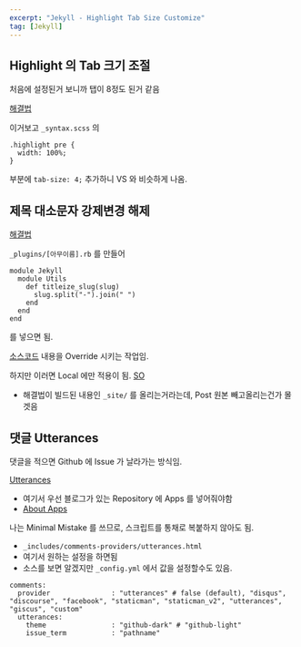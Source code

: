 ```yaml
---
excerpt: "Jekyll - Highlight Tab Size Customize"
tag: [Jekyll]
---
```


## Highlight 의 Tab 크기 조절 

처음에 설정된거 보니까 탭이 8정도 된거 같음

[해결법](https://stackoverflow.com/questions/43565810/how-can-i-change-the-default-tab-size-in-highlighted-code-in-jekyll-3-0)

이거보고 ```_syntax.scss``` 의

```
.highlight pre {
  width: 100%;
}
```

부분에 ```tab-size: 4;``` 추가하니 VS 와 비슷하게 나옴.



## 제목 대소문자 강제변경 해제

[해결법](https://stackoverflow.com/questions/37975716/in-jekyll-how-to-change-the-capitalization-rules-for-converting-a-file-name-int)

```_plugins/[아무이름].rb``` 를 만들어

```
module Jekyll
  module Utils
    def titleize_slug(slug)
      slug.split("-").join(" ")
    end
  end
end
```

를 넣으면 됨.

[소스코드](https://github.com/jekyll/jekyll/blob/master/lib/jekyll/utils.rb) 내용을 Override 시키는 작업임.

하지만 이러면 Local 에만 적용이 됨. [SO](https://stackoverflow.com/questions/20369397/jekyll-plugin-not-work-on-github)
+ 해결법이 빌드된 내용인 ```_site/``` 를 올리는거라는데, Post 원본 빼고올리는건가 몰겟음



## 댓글 Utterances

댓글을 적으면 Github 에 Issue 가 날라가는 방식임.

[Utterances](https://github.com/utterance)
+ 여기서 우선 블로그가 있는 Repository 에 Apps 를 넣어줘야함
+ [About Apps](https://docs.github.com/en/developers/apps/getting-started-with-apps/about-apps)

나는 Minimal Mistake 를 쓰므로, 스크립트를 통채로 복붙하지 않아도 됨.
+ ```_includes/comments-providers/utterances.html``` 
+ 여기서 원하는 설정을 하면됨
+ 소스를 보면 알겠지만 ```_config.yml``` 에서 값을 설정할수도 있음.
```
comments:
  provider               : "utterances" # false (default), "disqus", "discourse", "facebook", "staticman", "staticman_v2", "utterances", "giscus", "custom"
  utterances:
    theme                : "github-dark" # "github-light"
    issue_term           : "pathname"
```


